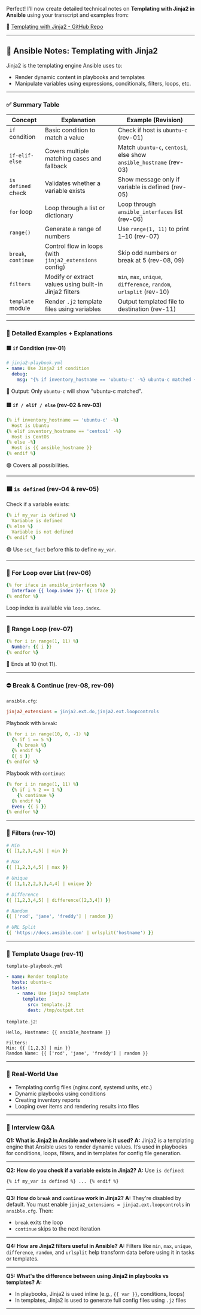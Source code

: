 Perfect! I’ll now create detailed technical notes on **Templating with Jinja2 in Ansible** using your transcript and examples from:

📂 [Templating with Jinja2 - GitHub Repo](https://github.com/ANSANJAY/diveintoansible/tree/master/Ansible%20Playbooks%2C%20Introduction/Templating%20with%20Jinja2)

---

## 📘 Ansible Notes: Templating with Jinja2

Jinja2 is the templating engine Ansible uses to:

* Render dynamic content in playbooks and templates
* Manipulate variables using expressions, conditionals, filters, loops, etc.

---

### ✅ Summary Table

| **Concept**         | **Explanation**                                         | **Example (Revision)**                                              |
| ------------------- | ------------------------------------------------------- | ------------------------------------------------------------------- |
| `if` condition      | Basic condition to match a value                        | Check if host is `ubuntu-c` (rev-01)                                |
| `if-elif-else`      | Covers multiple matching cases and fallback             | Match `ubuntu-c`, `centos1`, else show `ansible_hostname` (rev-03)  |
| `is defined` check  | Validates whether a variable exists                     | Show message only if variable is defined (rev-05)                   |
| `for` loop          | Loop through a list or dictionary                       | Loop through `ansible_interfaces` list (rev-06)                     |
| `range()`           | Generate a range of numbers                             | Use `range(1, 11)` to print 1–10 (rev-07)                           |
| `break`, `continue` | Control flow in loops (with `jinja2_extensions` config) | Skip odd numbers or break at 5 (rev-08, 09)                         |
| `filters`           | Modify or extract values using built-in Jinja2 filters  | `min`, `max`, `unique`, `difference`, `random`, `urlsplit` (rev-10) |
| `template` module   | Render `.j2` template files using variables             | Output templated file to destination (rev-11)                       |

---

### 🧪 Detailed Examples + Explanations

#### 🟩 `if` Condition (rev-01)

```yaml
# jinja2-playbook.yml
- name: Use Jinja2 if condition
  debug:
    msg: "{% if inventory_hostname == 'ubuntu-c' -%} ubuntu-c matched {% endif %}"
```

🔹 Output:
Only `ubuntu-c` will show "ubuntu-c matched".

#### 🟨 `if / elif / else` (rev-02 & rev-03)

```yaml
{% if inventory_hostname == 'ubuntu-c' -%}
  Host is Ubuntu
{% elif inventory_hostname == 'centos1' -%}
  Host is CentOS
{% else -%}
  Host is {{ ansible_hostname }}
{% endif %}
```

🟢 Covers all possibilities.

---

### 🟦 `is defined` (rev-04 & rev-05)

Check if a variable exists:

```yaml
{% if my_var is defined %}
  Variable is defined
{% else %}
  Variable is not defined
{% endif %}
```

🟢 Use `set_fact` before this to define `my_var`.

---

### 🔁 For Loop over List (rev-06)

```yaml
{% for iface in ansible_interfaces %}
  Interface {{ loop.index }}: {{ iface }}
{% endfor %}
```

Loop index is available via `loop.index`.

---

### 🔢 Range Loop (rev-07)

```yaml
{% for i in range(1, 11) %}
  Number: {{ i }}
{% endfor %}
```

🔸 Ends at 10 (not 11).

---

### ⛔ Break & Continue (rev-08, rev-09)

`ansible.cfg`:

```ini
jinja2_extensions = jinja2.ext.do,jinja2.ext.loopcontrols
```

Playbook with `break`:

```yaml
{% for i in range(10, 0, -1) %}
  {% if i == 5 %}
    {% break %}
  {% endif %}
  {{ i }}
{% endfor %}
```

Playbook with `continue`:

```yaml
{% for i in range(1, 11) %}
  {% if i % 2 == 1 %}
    {% continue %}
  {% endif %}
  Even: {{ i }}
{% endfor %}
```

---

### 🧹 Filters (rev-10)

```yaml
# Min
{{ [1,2,3,4,5] | min }}

# Max
{{ [1,2,3,4,5] | max }}

# Unique
{{ [1,1,2,2,3,3,4,4] | unique }}

# Difference
{{ [1,2,3,4,5] | difference([2,3,4]) }}

# Random
{{ ['rod', 'jane', 'freddy'] | random }}

# URL Split
{{ 'https://docs.ansible.com' | urlsplit('hostname') }}
```

---

### 📝 Template Usage (rev-11)

`template-playbook.yml`

```yaml
- name: Render template
  hosts: ubuntu-c
  tasks:
    - name: Use jinja2 template
      template:
        src: template.j2
        dest: /tmp/output.txt
```

`template.j2`:

```jinja
Hello, Hostname: {{ ansible_hostname }}

Filters:
Min: {{ [1,2,3] | min }}
Random Name: {{ ['rod', 'jane', 'freddy'] | random }}
```

---

### 🎯 Real-World Use

* Templating config files (nginx.conf, systemd units, etc.)
* Dynamic playbooks using conditions
* Creating inventory reports
* Looping over items and rendering results into files

---

### 💼 Interview Q\&A

**Q1: What is Jinja2 in Ansible and where is it used?**
**A:** Jinja2 is a templating engine that Ansible uses to render dynamic values. It’s used in playbooks for conditions, loops, filters, and in templates for config file generation.

---

**Q2: How do you check if a variable exists in Jinja2?**
**A:** Use `is defined`:

```jinja
{% if my_var is defined %} ... {% endif %}
```

---

**Q3: How do `break` and `continue` work in Jinja2?**
**A:** They're disabled by default. You must enable `jinja2_extensions = jinja2.ext.loopcontrols` in `ansible.cfg`. Then:

* `break` exits the loop
* `continue` skips to the next iteration

---

**Q4: How are Jinja2 filters useful in Ansible?**
**A:** Filters like `min`, `max`, `unique`, `difference`, `random`, and `urlsplit` help transform data before using it in tasks or templates.

---

**Q5: What's the difference between using Jinja2 in playbooks vs templates?**
**A:**

* In playbooks, Jinja2 is used inline (e.g., `{{ var }}`, conditions, loops)
* In templates, Jinja2 is used to generate full config files using `.j2` files

---

